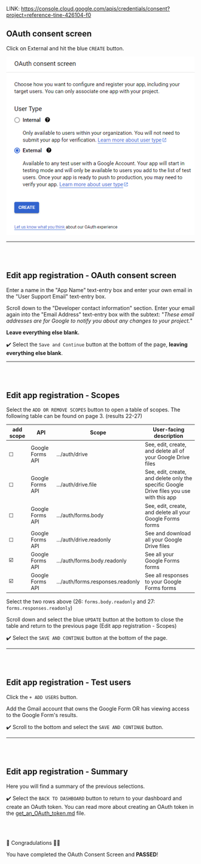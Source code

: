 LINK: https://console.cloud.google.com/apis/credentials/consent?project=reference-tine-426104-f0

## OAuth consent screen

Click on External and hit the blue `CREATE` button.

![image](OAuthConcentScreen.png)

____________________________________________

<br>

<br>

## Edit app registration - OAuth consent screen

Enter a name in the "App Name" text-entry box and enter your own email in the "User Support Email" text-entry box.

Scroll down to the "Developer contact information" section. 
Enter your email again into the "Email Address" text-entry box with the subtext: "*These email addresses are for Google to notify you about any changes to your project.*"

**Leave everything else blank.**

✔️ Select the `Save and Continue` button at the bottom of the page, **leaving everything else blank**.

____________________________________________

<br>

<br>

## Edit app registration - Scopes

Select the `ADD OR REMOVE SCOPES` button to open a table of scopes. The following table can be found on page 3. (results 22-27)

|add scope| API | Scope | User-facing description |
|---------|-----|-------|-------------------------|
|☐|Google Forms API | .../auth/drive | See, edit, create, and delete all of your Google Drive files|
|☐|Google Forms API | .../auth/drive.file | See, edit, create, and delete only the specific Google Drive files you use with this app|
|☐|Google Forms API | .../auth/forms.body | See, edit, create, and delete all your Google Forms forms|
|☐|Google Forms API | .../auth/drive.readonly | See and download all your Google Drive files|
|☑️|Google Forms API | .../auth/forms.body.readonly | See all your Google Forms forms|
|☑️|Google Forms API | .../auth/forms.responses.readonly | See all responses to your Google Forms forms|

Select the two rows above (26: `forms.body.readonly` and 27: `forms.responses.readonly`)

Scroll down and select the blue `UPDATE` button at the bottom to close the table and return to the previous page (Edit app registration - Scopes)

✔️ Select the `SAVE AND CONTINUE` button at the bottom of the page.

____________________________________________

<br>

<br>

## Edit app registration - Test users

Click the `+ ADD USERS` button. 

Add the Gmail account that owns the Google Form OR has viewing access to the Google Form's results.

✔️ Scroll to the bottom and select the `SAVE AND CONTINUE` button.

____________________________________________

<br>

<br>

## Edit app registration - Summary

Here you will find a summary of the previous selections. 

✔️ Select the `BACK TO DASHBOARD` button to return to your dashboard and create an OAuth token. You can read more about creating an OAuth token in the [get_an_OAuth_token.md](get_an_OAuth_token.md) file.

<br>

<br>

👏 Congradulations 🎉🎊

You have completed the OAuth Consent Screen and **PASSED**!
